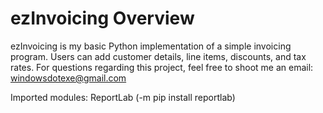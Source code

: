 # ezInvoicing Overview

ezInvoicing is my basic Python implementation of a simple invoicing program. Users can add customer details, line items, discounts, and tax rates.
For questions regarding this project, feel free to shoot me an email: windowsdotexe@gmail.com

Imported modules: ReportLab (-m pip install reportlab)